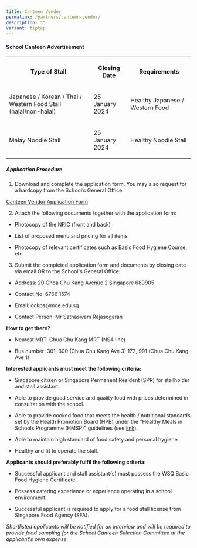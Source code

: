 ```yaml
---
title: Canteen Vendor
permalink: /partners/canteen-vendor/
description: ""
variant: tiptap
---
```

<h4><strong>School Canteen Advertisement</strong></h4><table><tbody><tr><th rowspan="1" colspan="1"><p>Type of Stall</p></th><th rowspan="1" colspan="1"><p>Closing Date</p></th><th rowspan="1" colspan="1"><p>Requirements</p></th></tr><tr><td rowspan="1" colspan="1"><p>Japanese / Korean / Thai / Western Food Stall (halal/non-halal)</p></td><td rowspan="1" colspan="1"><p>25 January 2024</p></td><td rowspan="1" colspan="1"><p>Healthy Japanese / Western Food</p></td></tr><tr><td rowspan="1" colspan="1"><p>Malay Noodle Stall</p></td><td rowspan="1" colspan="1"><p>25 January 2024</p></td><td rowspan="1" colspan="1"><p>Healthy Noodle Stall</p></td></tr></tbody></table><h5><strong>Application Procedure</strong></h5><ol data-tight="true" class="tight"><li><p>Download and complete the application form. You may also request for a hardcopy from the School’s General Office.</p></li></ol><p><a href="/files/Canteen_Application_Form_2024.pdf" rel="noopener noreferrer nofollow" target="_blank">Canteen Vendor Application Form</a></p><ol start="2" data-tight="true" class="tight"><li><p>Attach the following documents together with the application form:</p></li></ol><ul data-tight="true" class="tight"><li><p>Photocopy of the NRIC (front and back)</p></li><li><p>List of proposed menu and pricing for all items</p></li><li><p>Photocopy of relevant certificates such as Basic Food Hygiene Course, etc</p></li></ul><ol start="3" data-tight="true" class="tight"><li><p>Submit the completed application form and documents by closing date via email OR to the School's General Office.</p></li></ol><ul data-tight="true" class="tight"><li><p>Address: 20 Choa Chu Kang Avenue 2 Singapore 689905</p></li><li><p>Contact No: 6766 1574</p></li><li><p>Email: cckps@moe.edu.sg</p></li><li><p>Contact Person: Mr Sathasivam Rajasegaran</p></li></ul><p><strong>How to get there?</strong></p><ul data-tight="true" class="tight"><li><p>Nearest MRT: Chua Chu Kang MRT (NS4 line)</p></li><li><p>Bus number: 301, 300 (Chua Chu Kang Ave 3) 172, 991 (Chua Chu Kang Ave 1)</p></li></ul><p><strong>Interested applicants must meet the following criteria:</strong></p><ul data-tight="true" class="tight"><li><p>Singapore citizen or Singapore Permanent Resident (SPR) for stallholder and stall assistant.</p></li><li><p>Able to provide good service and quality food with prices determined in consultation with the school.</p></li><li><p>Able to provide cooked food that meets the health / nutritional standards set by the Health Promotion Board (HPB) under the "Healthy Meals in Schools Programme (HMSP)" guidelines (see <a href="https://www.hpb.gov.sg/schools/school-programmes/healthy-meals-in-schools-programme" rel="noopener noreferrer nofollow" target="_blank">link</a>).</p></li><li><p>Able to maintain high standard of food safety and personal hygiene.</p></li><li><p>Healthy and fit to operate the stall.</p></li></ul><p><strong>Applicants should preferably fulfil the following criteria:</strong></p><ul data-tight="true" class="tight"><li><p>Successful applicant and stall assistant(s) must possess the WSQ Basic Food Hygiene Certificate.</p></li><li><p>Possess catering experience or experience operating in a school environment.</p></li><li><p>Successful applicant is required to apply for a food stall license from Singapore Food Agency (SFA).</p></li></ul><p><em>Shortlisted applicants will be notified for an interview and will be required to provide food sampling for the School Canteen Selection Committee at the applicant's own expense.</em></p>
